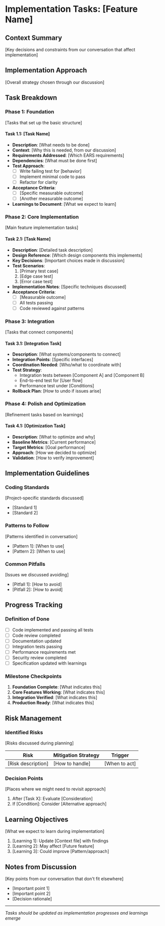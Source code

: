 # Implementation Tasks: [Feature Name]

## Context Summary
[Key decisions and constraints from our conversation that affect implementation]

## Implementation Approach
[Overall strategy chosen through our discussion]

## Task Breakdown

### Phase 1: Foundation
[Tasks that set up the basic structure]

#### Task 1.1: [Task Name]
- **Description**: [What needs to be done]
- **Context**: [Why this is needed, from our discussion]
- **Requirements Addressed**: [Which EARS requirements]
- **Dependencies**: [What must be done first]
- **Test Approach**: 
  - [ ] Write failing test for [behavior]
  - [ ] Implement minimal code to pass
  - [ ] Refactor for clarity
- **Acceptance Criteria**:
  - [ ] [Specific measurable outcome]
  - [ ] [Another measurable outcome]
- **Learnings to Document**: [What we expect to learn]

### Phase 2: Core Implementation
[Main feature implementation tasks]

#### Task 2.1: [Task Name]
- **Description**: [Detailed task description]
- **Design Reference**: [Which design components this implements]
- **Key Decisions**: [Important choices made in discussion]
- **Test Scenarios**:
  1. [Primary test case]
  2. [Edge case test]
  3. [Error case test]
- **Implementation Notes**: [Specific techniques discussed]
- **Acceptance Criteria**:
  - [ ] [Measurable outcome]
  - [ ] All tests passing
  - [ ] Code reviewed against patterns

### Phase 3: Integration
[Tasks that connect components]

#### Task 3.1: [Integration Task]
- **Description**: [What systems/components to connect]
- **Integration Points**: [Specific interfaces]
- **Coordination Needed**: [Who/what to coordinate with]
- **Test Strategy**:
  - Integration tests between [Component A] and [Component B]
  - End-to-end test for [User flow]
  - Performance test under [Conditions]
- **Rollback Plan**: [How to undo if issues arise]

### Phase 4: Polish and Optimization
[Refinement tasks based on learnings]

#### Task 4.1: [Optimization Task]
- **Description**: [What to optimize and why]
- **Baseline Metrics**: [Current performance]
- **Target Metrics**: [Goal performance]
- **Approach**: [How we decided to optimize]
- **Validation**: [How to verify improvement]

## Implementation Guidelines

### Coding Standards
[Project-specific standards discussed]
- [Standard 1]
- [Standard 2]

### Patterns to Follow
[Patterns identified in conversation]
- [Pattern 1]: [When to use]
- [Pattern 2]: [When to use]

### Common Pitfalls
[Issues we discussed avoiding]
- [Pitfall 1]: [How to avoid]
- [Pitfall 2]: [How to avoid]

## Progress Tracking

### Definition of Done
- [ ] Code implemented and passing all tests
- [ ] Code review completed
- [ ] Documentation updated
- [ ] Integration tests passing
- [ ] Performance requirements met
- [ ] Security review completed
- [ ] Specification updated with learnings

### Milestone Checkpoints
1. **Foundation Complete**: [What indicates this]
2. **Core Features Working**: [What indicates this]
3. **Integration Verified**: [What indicates this]
4. **Production Ready**: [What indicates this]

## Risk Management

### Identified Risks
[Risks discussed during planning]

| Risk | Mitigation Strategy | Trigger |
|------|-------------------|---------|
| [Risk description] | [How to handle] | [When to act] |

### Decision Points
[Places where we might need to revisit approach]
1. After [Task X]: Evaluate [Consideration]
2. If [Condition]: Consider [Alternative approach]

## Learning Objectives
[What we expect to learn during implementation]
1. [Learning 1]: Update [Context file] with findings
2. [Learning 2]: May affect [Future feature]
3. [Learning 3]: Could improve [Pattern/approach]

## Notes from Discussion
[Key points from our conversation that don't fit elsewhere]
- [Important point 1]
- [Important point 2]
- [Decision rationale]

---
*Tasks should be updated as implementation progresses and learnings emerge*